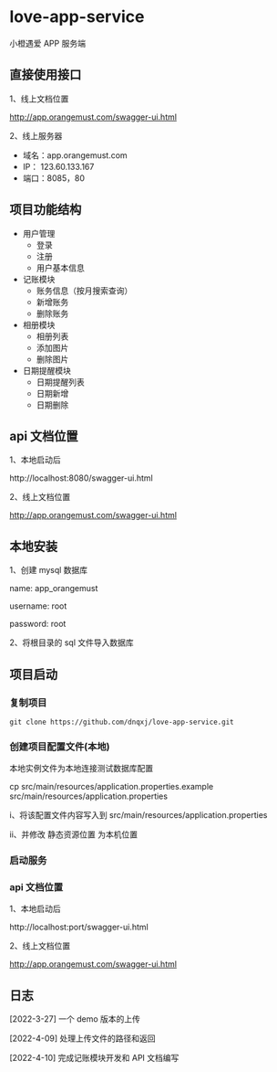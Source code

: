 <!--
 * @Author: He Peng
 * @Date: 2022-04-18 08:43:00
 * @LastEditors: He Peng
 * @LastEditTime: 2022-04-18 09:20:04
 * @Descripttion:
-->

# love-app-service

小橙遇爱 APP 服务端

## 直接使用接口

1、线上文档位置

http://app.orangemust.com/swagger-ui.html

2、线上服务器

- 域名：app.orangemust.com
- IP： 123.60.133.167
- 端口：8085，80

## 项目功能结构

- 用户管理
  - 登录
  - 注册
  - 用户基本信息
- 记账模块
  - 账务信息（按月搜索查询）
  - 新增账务
  - 删除账务
- 相册模块
  - 相册列表
  - 添加图片
  - 删除图片
- 日期提醒模块
  - 日期提醒列表
  - 日期新增
  - 日期删除

## api 文档位置

1、本地启动后

http://localhost:8080/swagger-ui.html

2、线上文档位置

http://app.orangemust.com/swagger-ui.html

## 本地安装

1、创建 mysql 数据库

name: app_orangemust

username: root

password: root

2、将根目录的 sql 文件导入数据库

## 项目启动

### 复制项目

```
git clone https://github.com/dnqxj/love-app-service.git
```

### 创建项目配置文件(本地)

本地实例文件为本地连接测试数据库配置

cp src/main/resources/application.properties.example src/main/resources/application.properties

i、将该配置文件内容写入到 src/main/resources/application.properties

ii、并修改 静态资源位置 为本机位置

### 启动服务

### api 文档位置

1、本地启动后

http://localhost:port/swagger-ui.html

2、线上文档位置

http://app.orangemust.com/swagger-ui.html

## 日志

[2022-3-27] 一个 demo 版本的上传

[2022-4-09] 处理上传文件的路径和返回

[2022-4-10] 完成记账模块开发和 API 文档编写
